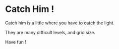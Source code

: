 # Catch Him !

Catch him is a little where you have to catch the light.

They are many difficult levels, and grid size.

Have fun !